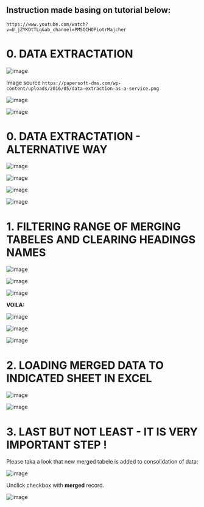 #
## Instruction made basing on tutorial below:
```
https://www.youtube.com/watch?v=U_jZYKDtTLg&ab_channel=PMSOCHOPiotrMajcher
```

# 0. DATA EXTRACTATION

![image](https://user-images.githubusercontent.com/103432222/227918940-94aea8b0-c792-4219-952c-467cf3519246.png)

Image source
`https://papersoft-dms.com/wp-content/uploads/2016/05/data-extraction-as-a-service.png`


![image](https://user-images.githubusercontent.com/103432222/227909949-825ba8b6-06b3-4e11-8ae3-f146028bcd32.png)

![image](https://user-images.githubusercontent.com/103432222/227909988-4becce26-20ec-49c8-85a9-48dfeafb5c49.png)

# 0. DATA EXTRACTATION - ALTERNATIVE WAY

![image](https://user-images.githubusercontent.com/103432222/227910810-f6050c64-82c2-42ad-a850-bc9e1d60031f.png)

![image](https://user-images.githubusercontent.com/103432222/227911052-f3df764e-7528-4414-ad9b-ef4b99f3156d.png)

![image](https://user-images.githubusercontent.com/103432222/227911265-73ed8628-2111-4d6c-a3b3-ac760fc76358.png)

![image](https://user-images.githubusercontent.com/103432222/227911641-d8b0d7f2-5cd4-4442-b16c-f1c2a046fdd2.png)

# 1. FILTERING RANGE OF MERGING TABELES AND CLEARING HEADINGS NAMES

![image](https://user-images.githubusercontent.com/103432222/227912696-b8f467d9-95c5-4cd2-9644-c4683345c93f.png)

![image](https://user-images.githubusercontent.com/103432222/227913199-1634340b-fead-42f0-9b17-e6108a6d3b18.png)

![image](https://user-images.githubusercontent.com/103432222/227913324-0cd0bce0-0409-4299-b1c4-6bc5b61ae5c4.png)

**VOILA:**

![image](https://user-images.githubusercontent.com/103432222/227914243-9914b61a-4eb0-4f56-b1c1-77467e721093.png)

![image](https://user-images.githubusercontent.com/103432222/227916934-3bc2b3ec-fb6e-4025-b550-6f0ca9eed5f5.png)

![image](https://user-images.githubusercontent.com/103432222/227917884-f00ee861-5345-4d9d-8b6e-50c667108e53.png)

# 2. LOADING MERGED DATA TO INDICATED SHEET IN EXCEL

![image](https://user-images.githubusercontent.com/103432222/227918183-7857d5c8-9c67-4f4e-92e7-d1c617d3b0ee.png)

![image](https://user-images.githubusercontent.com/103432222/227919929-16d161ff-d2f8-468c-9e27-0d4801d52c45.png)

# 3. LAST BUT NOT LEAST - IT IS VERY IMPORTANT STEP !

Please taka a look that new merged tabele is added to consolidation of data:

![image](https://user-images.githubusercontent.com/103432222/227920581-bd563c7d-ee67-4916-9500-5c7b0739de60.png)

Unclick checkbox with **merged** record. 

![image](https://user-images.githubusercontent.com/103432222/227921975-407a2745-cb89-4676-b946-fa69b43f2490.png)





